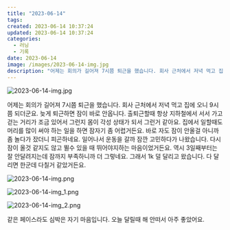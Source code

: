 ```yaml
---
title: "2023-06-14"
tags:
created: 2023-06-14 10:37:24
updated: 2023-06-14 10:37:24
categories:
  - 러닝
  - 기록
date: 2023-06-14
image: /images/2023-06-14-img.jpg
description: "어제는 회의가 길어져 7시쯤 퇴근을 했습니다. 회사 근처에서 저녁 먹고 집에 오니 9시쯤 되더군요. 늦게 퇴근하면 잠이 바로 안옵니다. 출퇴근할때 항상 지하철에서 서서 가고 걷는 거리가 조금 있어서 그런지 몸이 각성 상태가 되서 그런거 같아요. 집에서 일할때도 머리를 많이 써야 하는 일"
---
```


![2023-06-14-img.jpg](/images/2023-06-14-img.jpg)
 
 

어제는 회의가 길어져 7시쯤 퇴근을 했습니다. 회사 근처에서 저녁 먹고 집에 오니 9시쯤 되더군요. 늦게 퇴근하면 잠이 바로 안옵니다. 출퇴근할때 항상 지하철에서 서서 가고 걷는 거리가 조금 있어서 그런지 몸이 각성 상태가 되서 그런거 같아요. 집에서 일할때도 머리를 많이 써야 하는 일을 하면 잠자기 좀 어렵거든요.
바로 자도 잠이 안올걸 아니까 좀 놀다가 잤더니 피곤하네요. 일어나서 운동을 갈까 잠깐 고민하다가 나왔습니다. 다시 잠이 올것 같지도 않고 뛸수 있을 때 뛰어야지하는 마음이었거든요.
역시 3일째부터는 잘 안달려지는데 잠까지 부족하니까 더 그렇네요. 그래서 1k 덜 달리고 왔습니다. 다 달리면 한군데 다칠거 같았거든요.

 
 ![2023-06-14-img.png](/images/2023-06-14-img.png)
 
 

 
 ![2023-06-14-img_1.png](/images/2023-06-14-img_1.png)
 
 

 
 ![2023-06-14-img_2.png](/images/2023-06-14-img_2.png)
 
 

같은 페이스라도 심박은 자기 마음입니다.
오늘 달릴때 해 안떠서 아주 좋았어요.
